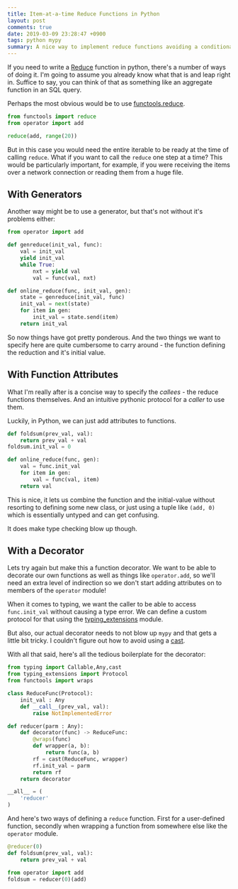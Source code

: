 ```yaml
---
title: Item-at-a-time Reduce Functions in Python
layout: post
comments: true
date: 2019-03-09 23:28:47 +0900
tags: python mypy
summary: A nice way to implement reduce functions avoiding a conditional
---
```


If you need to write a
[Reduce](https://en.wikipedia.org/wiki/Fold_(higher-order_function)) function
in python, there's a number of ways of doing it. I'm going to assume you
already know what that is and leap right in. Suffice to say, you can think of
that as something like an aggregate function in an SQL query.

Perhaps the most obvious would be to use
[functools.reduce](https://docs.python.org/3/library/functools.html#functools.reduce).

```python
from functools import reduce
from operator import add

reduce(add, range(20))
```

But in this case you would need the entire iterable to be ready at the time of
calling `reduce`. What if you want to call the `reduce` one step at a time?
This would be particularly important, for example, if you were receiving the
items over a network connection or reading them from a huge file.

## With Generators
Another way might be to use a generator, but that's not without it's problems either:
```python
from operator import add

def genreduce(init_val, func):
    val = init_val
    yield init_val
    while True:
        nxt = yield val
        val = func(val, nxt)

def online_reduce(func, init_val, gen):
    state = genreduce(init_val, func)
    init_val = next(state)
    for item in gen:
        init_val = state.send(item)
    return init_val
```

So now things have got pretty ponderous. And the two things we want to specify
here are quite cumbersome to carry around - the function defining the reduction
and it's initial value.

## With Function Attributes
What I'm really after is a concise way to specify the _callees_ - the reduce
functions themselves. And an intuitive pythonic protocol for a _caller_ to use
them.

Luckily, in Python, we can just add attributes to functions.

```python
def foldsum(prev_val, val):
    return prev_val + val
foldsum.init_val = 0

def online_reduce(func, gen):
    val = func.init_val
    for item in gen:
        val = func(val, item)
    return val
```

This is nice, it lets us combine the function and the initial-value without
resorting to defining some new class, or just using a tuple like `(add, 0)`
which is essentially untyped and can get confusing.

It does make type checking blow up though.

## With a Decorator
Lets try again but make this a function decorator. We want to be able to
decorate our own functions as well as things like `operator.add`, so we'll need
an extra level of indirection so we don't start adding attributes on to members
of the `operator` module!

When it comes to typing, we want the caller to be able to access
`func.init_val` without causing a type error. We can define a custom protocol
for that using the
[typing\_extensions](https://mypy.readthedocs.io/en/latest/protocols.html#simple-user-defined-protocols)
module.

But also, our actual decorator needs to not blow up `mypy` and that gets a
little bit tricky. I couldn't figure out how to avoid using a
[cast](https://docs.python.org/3/library/typing.html#typing.cast).

With all that said, here's all the tedious boilerplate for the decorator:

```python
from typing import Callable,Any,cast
from typing_extensions import Protocol
from functools import wraps

class ReduceFunc(Protocol):
    init_val : Any
    def __call__(prev_val, val):
        raise NotImplementedError

def reducer(parm : Any):
    def decorator(func) -> ReduceFunc:
        @wraps(func)
        def wrapper(a, b):
            return func(a, b)
        rf = cast(ReduceFunc, wrapper)
        rf.init_val = parm
        return rf
    return decorator

__all__ = (
    'reducer'
)
```

And here's two ways of defining a `reduce` function. First for a user-defined
function, secondly when wrapping a function from somewhere else like the
`operator` module.

```python
@reducer(0)
def foldsum(prev_val, val):
    return prev_val + val
```

```python
from operator import add
foldsum = reducer(0)(add)
```
